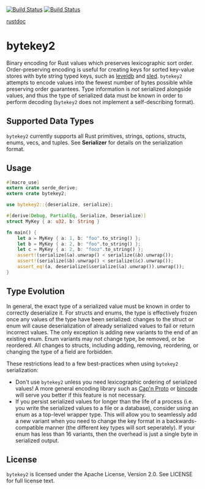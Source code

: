 [![Build Status](https://img.shields.io/circleci/build/github/isubasinghe/bytekey)](https://img.shields.io/circleci/build/github/isubasinghe/bytekey) [![Build Status](https://img.shields.io/crates/l/bytekey2)](https://img.shields.io/crates/l/bytekey2)

[rustdoc](https://danburkert.github.io/bytekey2/bytekey2/index.html)

# bytekey2

Binary encoding for Rust values which preserves lexicographic sort order.
Order-preserving encoding is useful for creating keys for sorted key-value
stores with byte string typed keys, such as
[leveldb](https://github.com/google/leveldb) and
[sled](https://github.com/spacejam/sled). `bytekey2` attempts to encode values
into the fewest number of bytes possible while preserving order guarantees. Type
information is *not* serialized alongside values, and thus the type of
serialized data must be known in order to perform decoding (`bytekey2` does not
implement a self-describing format).

## Supported Data Types

`bytekey2` currently supports all Rust primitives, strings, options, structs,
enums, vecs, and tuples. See **Serializer** for details on the serialization
format.

## Usage

```rust
#[macro_use]
extern crate serde_derive;
extern crate bytekey2;

use bytekey2::{deserialize, serialize};

#[derive(Debug, PartialEq, Serialize, Deserialize)]
struct MyKey { a: u32, b: String }

fn main() {
    let a = MyKey { a: 1, b: "foo".to_string() };
    let b = MyKey { a: 2, b: "foo".to_string() };
    let c = MyKey { a: 2, b: "fooz".to_string() };
    assert!(serialize(&a).unwrap() < serialize(&b).unwrap());
    assert!(serialize(&b).unwrap() < serialize(&c).unwrap());
    assert_eq!(a, deserialize(&serialize(&a).unwrap()).unwrap());
}
```

## Type Evolution

In general, the exact type of a serialized value must be known in order to
correctly deserialize it. For structs and enums, the type is effectively frozen
once any values of the type have been serialized: changes to the struct or enum
will cause deserialization of already serialized values to fail or return
incorrect values. The only exception is adding new variants to the end of an
existing enum. Enum variants may *not* change type, be removed, or be reordered.
All changes to structs, including adding, removing, reordering, or changing the
type of a field are forbidden.

These restrictions lead to a few best-practices when using `bytekey2`
serialization:

* Don't use `bytekey2` unless you need lexicographic ordering of serialized
  values! A more general encoding library such as [Cap'n
  Proto](https://github.com/dwrensha/capnproto-rust) or
  [bincode](https://github.com/TyOverby/binary-encode) will serve you better if
  this feature is
  not necessary.
* If you persist serialized values for longer than the life of a process (i.e.
  you write the serialized values to a file or a database), consider using an
  enum as a top-level wrapper type. This will allow you to seamlessly add a new
  variant when you need to change the key format in a backwards-compatible
  manner (the different key types will sort seperately). If your enum has less
  than 16 variants, then the overhead is just a single byte in serialized
  output.

## License

`bytekey2` is licensed under the Apache License, Version 2.0. See LICENSE for
full license text.
